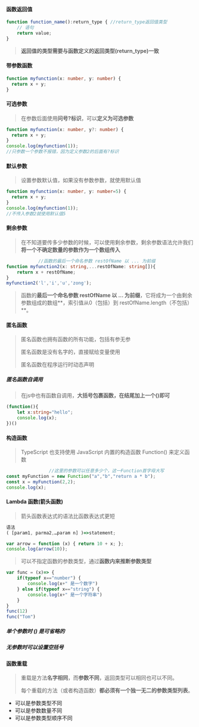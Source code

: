 #### 函数返回值

```typescript
function function_name():return_type { //return_type返回值类型
    // 语句
    return value; 
}
```

> **返回值的类型需要与函数定义的返回类型(return_type)一致**

#### 带参数函数

```typescript
function myfunction(x: number, y: number) {
  return x + y;
}
```

#### 可选参数

> 在参数后面使用**问号?标识**，可以**定义为可选参数**

```typescript
function myfunction(x: number, y?: number) {
  return x + y;
}
console.log(myfunction(1));
//只参数一个参数不报错，因为定义参数2的后面有?标识
```

#### 默认参数

> 设置参数默认值，如果没有参数参数，就使用默认值

```typescript
function myfunction(x: number, y: number=5) {
  return x + y;
}
console.log(myfunction(1));
//不传入参数2就使用默认值5
```

#### 剩余参数

> 在不知道要传多少参数的时候，可以使用剩余参数，剩余参数语法允许我们**将一个不确定数量的参数作为一个数组传入**

```typescript
			//函数的最后一个命名参数 restOfName 以 ... 为前缀
function myfunction2(x: string,...restOfName: string[]){
    return x + restOfName;
}
myfunction2('l','i','u','zong');
```

> 函数的**最后一个命名参数 restOfName 以 ... 为前缀**，它将成为一个由剩余参数组成的数组**，索引值从0（包括）到 restOfName.length（不包括）**。

#### 匿名函数

> 匿名函数也拥有函数的所有功能，包括有参无参
>
> 匿名函数是没有名字的，直接赋给变量使用
>
> 匿名函数在程序运行时动态声明

##### **匿名函数自调用**

> 在js中也有函数自调用，**大括号包裹函数，在结尾加上一个()即可**

```typescript
(function(){
    let x:string="hello";
    console.log(x);
})()
```

#### 构造函数

> TypeScript 也支持使用 JavaScript 内置的构造函数 Function() 来定义函数

```typescript
				//这里的参数可以任意多少个，这一Function首字母大写
const myFunction = new Function("a","b","return a * b");
const x = myFunction(2,2);
console.log(x);
```

#### **Lambda 函数(箭头函数)**

> 箭头函数表达式的语法比函数表达式更短

```typescript
语法
( [param1, parma2,…param n] )=>statement;
```

```typescript
var arrow = function (x) { return 10 + x; };
console.log(arrow(10));
```

> 可以不指定函数的参数类型，通过**函数内来推断参数类型**

```typescript
var func = (x)=> { 
    if(typeof x=="number") { 
        console.log(x+" 是一个数字") 
    } else if(typeof x=="string") { 
        console.log(x+" 是一个字符串") 
    }  
} 
func(12) 
func("Tom")
```

##### **单个参数时 () 是可省略的**

##### **无参数时可以设置空括号**

#### 函数重载

> 重载是方法**名字相同**，而**参数不同**，返回类型可以相同也可以不同。
>
> 每个重载的方法（或者构造函数）**都必须有一个独一无二的参数类型列表**。

* 可以是参数类型不同
* 可以是参数数量不同
* 可以是参数类型顺序不同

